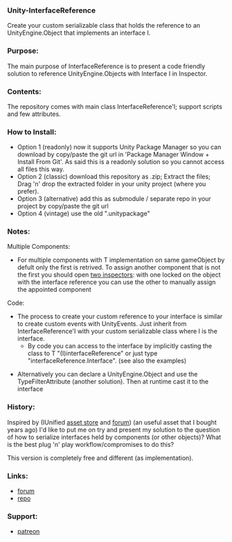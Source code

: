 ### Unity-InterfaceReference
Create your custom serializable class that
holds the reference to an UnityEngine.Object 
that implements an interface I.

### Purpose: 
The main purpose of InterfaceReference is to present 
a code friendly solution to reference UnityEngine.Objects
with Interface I in Inspector.

### Contents:
The repository comes with main class InterfaceReference'I; 
support scripts and few attributes.

### How to Install:
- Option 1 (readonly) now it supports Unity Package Manager so you can download by copy/paste the git url in 'Package Manager Window + Install From Git'.
  As said this is a readonly solution so you cannot access all files this way.
- Option 2 (classic) download this repository as .zip; Extract the files; Drag 'n' drop the extracted folder in your unity project (where you prefer).
- Option 3 (alternative) add this as submodule / separate repo in your project by copy/paste the git url
- Option 4 (vintage) use the old ".unitypackage"
  

###  Notes:
Multiple Components: 
- For multiple components with T implementation 
on same gameObject by defult only the first is 
retrived. To assign another component that is not 
the first you should open [two inspectors](https://photos.app.goo.gl/Pw8Hq1o3qnCGoica6):
with one locked on the object with the interface
reference you can use the other to manually assign
the appointed component

Code:
* The process to create your custom reference to your
interface is similar to create custom events 
with UnityEvents.
Just inherit from InterfaceReference'I with your custom
serializable class where I is the interface. 
  * By code you can access to the interface by implicitly
  casting the class to T "(I)interfaceReference" or just type "interfaceReference.Interface".
  (see also the examples)
- Alternatively you can declare a UnityEngine.Object and
use the TypeFilterAttribute (another solution). 
Then at runtime cast it to the interface

### History: 
Inspired by (IUnified [asset store](https://assetstore.unity.com/packages/tools/iunified-12117) 
and [forum](https://forum.unity.com/threads/released-iunified-c-interfaces-for-unity.206988/))
(an useful asset that I bought years ago) I'd like to put me on try
and present my solution to the question of how to 
serialize interfaces held by components (or other objects)?
What is the best plug 'n' play workflow/compromises to do this?

This version is completely free and different (as implementation).

### Links:
- [forum](https://forum.unity.com/threads/repository-interface-reference.672535/)
- [repo](https://github.com/Cippman/Unity-InterfaceReference.git)

### Support:
- [patreon](https://www.patreon.com/AlessandroSalani)
